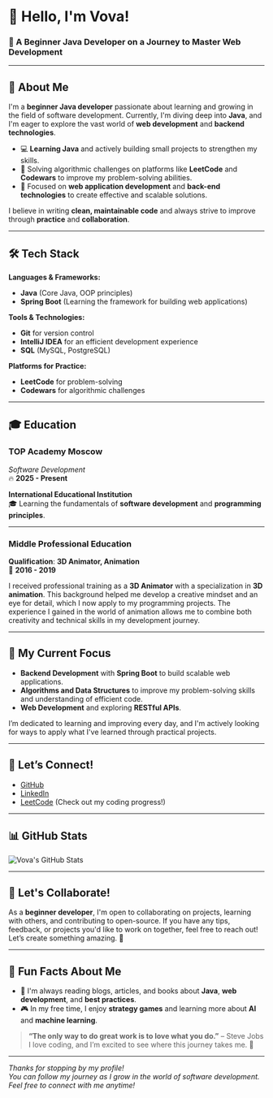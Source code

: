# 👋 Hello, I'm Vova! 

### 🌟 A Beginner Java Developer on a Journey to Master Web Development

---

## 🚀 About Me

I'm a **beginner Java developer** passionate about learning and growing in the field of software development. Currently, I'm diving deep into **Java**, and I'm eager to explore the vast world of **web development** and **backend technologies**. 

- 💻 **Learning Java** and actively building small projects to strengthen my skills.
- 🚀 Solving algorithmic challenges on platforms like **LeetCode** and **Codewars** to improve my problem-solving abilities.
- 🎯 Focused on **web application development** and **back-end technologies** to create effective and scalable solutions.

I believe in writing **clean, maintainable code** and always strive to improve through **practice** and **collaboration**. 

---

## 🛠️ Tech Stack

**Languages & Frameworks:**
- **Java** (Core Java, OOP principles)
- **Spring Boot** (Learning the framework for building web applications)

**Tools & Technologies:**
- **Git** for version control
- **IntelliJ IDEA** for an efficient development experience
- **SQL** (MySQL, PostgreSQL)

**Platforms for Practice:**
- **LeetCode** for problem-solving
- **Codewars** for algorithmic challenges

---

## 🎓 Education

### **TOP Academy Moscow**  
*Software Development*  
🔥 **2025 - Present**

**International Educational Institution**  
🎓 Learning the fundamentals of **software development** and **programming principles**.

---

### **Middle Professional Education**  
**Qualification**: **3D Animator, Animation**  
📅 **2016 - 2019**

I received professional training as a **3D Animator** with a specialization in **3D animation**. This background helped me develop a creative mindset and an eye for detail, which I now apply to my programming projects. The experience I gained in the world of animation allows me to combine both creativity and technical skills in my development journey.

---

## 🚀 My Current Focus

- **Backend Development** with **Spring Boot** to build scalable web applications.
- **Algorithms and Data Structures** to improve my problem-solving skills and understanding of efficient code.
- **Web Development** and exploring **RESTful APIs**.

I’m dedicated to learning and improving every day, and I'm actively looking for ways to apply what I've learned through practical projects.

---

## 🌱 Let’s Connect!

- [GitHub](https://github.com/your-username)
- [LinkedIn](https://www.linkedin.com/in/your-username)
- [LeetCode](https://leetcode.com/your-username) (Check out my coding progress!)

---

## 📊 GitHub Stats

![Vova's GitHub Stats](https://github-readme-stats.vercel.app/api?username=your-username&show_icons=true&count_private=true&hide_title=true&theme=radical)

---

## 💬 Let's Collaborate!

As a **beginner developer**, I'm open to collaborating on projects, learning with others, and contributing to open-source. If you have any tips, feedback, or projects you'd like to work on together, feel free to reach out! Let’s create something amazing. 🚀

---

## 🧠 Fun Facts About Me

- 📖 I'm always reading blogs, articles, and books about **Java**, **web development**, and **best practices**.
- 🎮 In my free time, I enjoy **strategy games** and learning more about **AI** and **machine learning**.

> **“The only way to do great work is to love what you do.”** – Steve Jobs  
> I love coding, and I’m excited to see where this journey takes me. 🌱

---

_Thanks for stopping by my profile!_  
_You can follow my journey as I grow in the world of software development. Feel free to connect with me anytime!_
